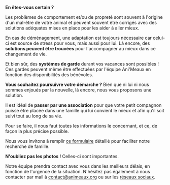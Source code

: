 **En êtes-vous certain ?**

Les problèmes de comportement et/ou de propreté sont souvent à l'origine d'un mal-être de votre animal et peuvent souvent être corrigés avec des solutions adéquates mises en place pour les aider à aller mieux.

En cas de déménagement, une adaptation est toujours nécessaire car celui-ci est source de stress pour vous, mais aussi pour lui. Là encore, des **solutions peuvent être trouvées** pour l'accompagner au mieux dans ce changement de vie.

Et bien sûr, des **systèmes de garde** durant vos vacances sont possibles ! Ces gardes peuvent même être effectuées par l'équipe Ani'Meaux en fonction des disponibilités des bénévoles.

**Vous souhaitez poursuivre votre démarche ?** Bien que ni lui ni nous sommes enjoués par la nouvelle, là encore, nous vous proposons une solution.

Il est idéal de **passer par une association** pour que votre petit compagnon puisse être placée dans une famille qui lui convient le mieux et afin qu'il soit suivi tout au long de sa vie.

Pour se faire, il nous faut toutes les informations le concernant, et ce, de façon la plus précise possible.

Nous vous invitons à remplir [ce formulaire](https://www.webquest.fr/?m=99978_demande-de-prise-en-charge-ani-meaux) détaillé pour faciliter notre recherche de famille.

**N'oubliez pas les photos !** Celles-ci sont importantes.

Notre équipe prendra contact avec vous dans les meilleurs délais, en fonction de l'urgence de la situation.
N'hésitez pas également à nous contacter par mail à [contact@animeaux.org](mailto:contact@animeaux.org) ou sur les [réseaux sociaux](https://www.facebook.com/animeaux.protectionanimale).

